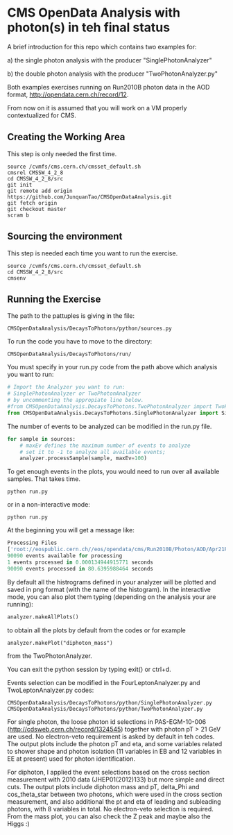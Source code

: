 # CMS OpenData Analysis with photon(s) in teh final status

A brief introduction for this repo which contains two examples for:

a) the single photon analysis with the producer "SinglePhotonAnalyzer"

b) the double photon analysis with the producer "TwoPhotonAnalyzer.py"

Both examples exercises running on Run2010B photon data in the AOD format, http://opendata.cern.ch/record/12.

From now on it is assumed that you will work on a VM properly contextualized for CMS.

## Creating the Working Area

This step is only needed the first time.

```
source /cvmfs/cms.cern.ch/cmsset_default.sh
cmsrel CMSSW_4_2_8
cd CMSSW_4_2_8/src
git init
git remote add origin https://github.com/JunquanTao/CMSOpenDataAnalysis.git 
git fetch origin
git checkout master
scram b 
```

## Sourcing the environment 

This step is needed each time you want to run the exercise.

```
source /cvmfs/cms.cern.ch/cmsset_default.sh
cd CMSSW_4_2_8/src
cmsenv
```

## Running the Exercise

The path to the pattuples is giving in the file:
```
CMSOpenDataAnalysis/DecaysToPhotons/python/sources.py
``` 

To run the code you have to move to the directory:

```
CMSOpenDataAnalysis/DecaysToPhotons/run/
```

You must specify in your run.py code from the path above which analysis you want to run:

```python
# Import the Analyzer you want to run:
# SinglePhotonAnalyzer or TwoPhotonAnalyzer
# by uncommenting the appropiate line below.
#from CMSOpenDataAnalysis.DecaysToPhotons.TwoPhotonAnalyzer import TwoPhotonAnalyzer as MyAnalyzer
from CMSOpenDataAnalysis.DecaysToPhotons.SinglePhotonAnalyzer import SinglePhotonAnalyzer as MyAnalyzer
``` 

The number of events to be analyzed can be modified in the run.py file.

```python
for sample in sources:
    # maxEv defines the maximum number of events to analyze
    # set it to -1 to analyze all available events; 
    analyzer.processSample(sample, maxEv=100)
```

To get enough events in the plots, you would need to run over all available samples. That takes time.

```
python run.py 
```

or in a non-interactive mode:

```
python run.py 
```
At the beginning you will get a message like: 

```python
Processing Files
['root://eospublic.cern.ch//eos/opendata/cms/Run2010B/Photon/AOD/Apr21ReReco-v1/0005/004DDBA5-7471-E011-A381-0017A4770C08.root', 'root://eospublic.cern.ch//eos/opendata/cms/Run2010B/Photon/AOD/Apr21ReReco-v1/0005/00C1B689-F670-E011-B054-1CC1DE1CF1BA.root', 'root://eospublic.cern.ch//eos/opendata/cms/Run2010B/Photon/AOD/Apr21ReReco-v1/0005/063C79CD-3271-E011-934D-0025B3E022C2.root', 'root://eospublic.cern.ch//eos/opendata/cms/Run2010B/Photon/AOD/Apr21ReReco-v1/0005/065409FD-0071-E011-B185-001F296B758E.root', 'root://eospublic.cern.ch//eos/opendata/cms/Run2010B/Photon/AOD/Apr21ReReco-v1/0005/06C1851C-8E71-E011-83BB-00237DA16C42.root', 'root://eospublic.cern.ch//eos/opendata/cms/Run2010B/Photon/AOD/Apr21ReReco-v1/0005/08118EBE-9B71-E011-915E-001F296B758E.root', 'root://eospublic.cern.ch//eos/opendata/cms/Run2010B/Photon/AOD/Apr21ReReco-v1/0005/0A6EBDBB-8371-E011-A8EE-0017A477003C.root', 'root://eospublic.cern.ch//eos/opendata/cms/Run2010B/Photon/AOD/Apr21ReReco-v1/0005/0C59D16B-F670-E011-A3D4-1CC1DE1CDDBC.root', 'root://eospublic.cern.ch//eos/opendata/cms/Run2010B/Photon/AOD/Apr21ReReco-v1/0005/0C9AE5C4-3371-E011-85B7-1CC1DE1CEDB2.root', 'root://eospublic.cern.ch//eos/opendata/cms/Run2010B/Photon/AOD/Apr21ReReco-v1/0005/0CC571FD-7571-E011-98CB-1CC1DE046F78.root', 'root://eospublic.cern.ch//eos/opendata/cms/Run2010B/Photon/AOD/Apr21ReReco-v1/0005/0E1ED66B-3971-E011-9C33-00237DA1EDE0.root']
90090 events available for processing
1 events processed in 0.000134944915771 seconds
90090 events processed in 80.6395988464 seconds
```

By default all the histrograms defined in your analyzer will be plotted and saved in png format (with the name of the histogram). In the interactive mode, you can also plot them typing (depending on the analysis your are running):

```python
analyzer.makeAllPlots()
```
to obtain all the plots by default from the codes or for example 
```
analyzer.makePlot("diphoton_mass")
```
from the TwoPhotonAnalyzer.

You can exit the python session by typing exit() or ctrl+d.

Events selection can be modified in the FourLeptonAnalyzer.py and TwoLeptonAnalyzer.py codes:
```
CMSOpenDataAnalysis/DecaysToPhotons/python/SinglePhotonAnalyzer.py
CMSOpenDataAnalysis/DecaysToPhotons/python/TwoPhotonAnalyzer.py
```
For single photon, the loose photon id selections in PAS-EGM-10-006 (http://cdsweb.cern.ch/record/1324545) together with photon pT > 21 GeV are used. No electron-veto requirement is asked by default in teh codes. The output plots include the photon pT and eta, and some variables related to shower shape and photon isolation (11 variables in EB and 12 variables in EE at present) used for photon identification.

For diphoton, I applied the event selections based on the cross section measurement with 2010 data (JHEP01(2012)133) but more simple and direct cuts.  The output plots include diphoton mass and pT, delta_Phi and cos_theta_star between two photons, which were used in the cross section measurement, and also additional the pt and eta of leading and subleading photons, with 8 variables in total. No electron-veto selection is required. From the mass plot, you can also check the Z peak and maybe also the Higgs :)



